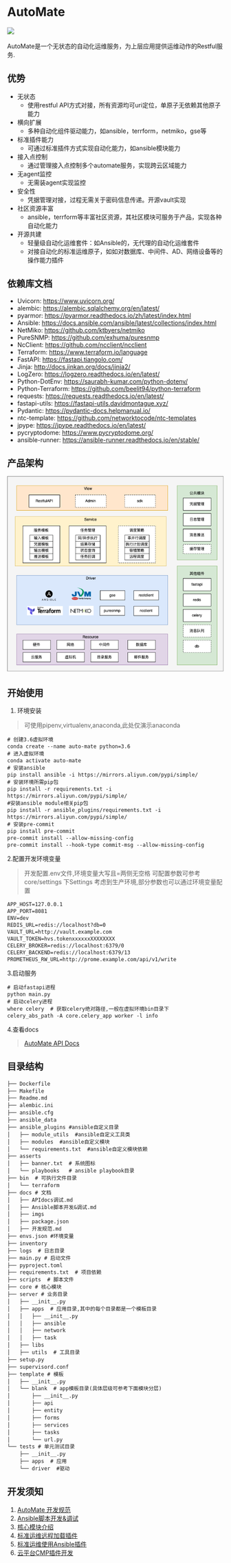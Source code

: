 # AutoMate
![](https://wedoc.canway.net/imgs/img/嘉为蓝鲸.jpg)

AutoMate是一个无状态的自动化运维服务，为上层应用提供运维动作的Restful服务.

## 优势
- 无状态
    - 使用restful API方式对接，所有资源均可uri定位，单原子无依赖其他原子能力
- 横向扩展
    - 多种自动化组件驱动能力，如ansible，terrform，netmiko，gse等
- 标准插件能力
    - 可通过标准插件方式实现自动化能力，如ansible模块能力
- 接入点控制
    - 通过管理接入点控制多个automate服务，实现跨云区域能力
- 无agent监控
    - 无需装agent实现监控
- 安全性
    - 凭据管理对接，过程无需关于密码信息传递。开源vault实现
- 社区资源丰富
    - ansible，terrform等丰富社区资源，其社区模块可服务于产品，实现各种自动化能力
- 开源共建
    - 轻量级自动化运维套件：如Ansible的，无代理的自动化运维套件
    - 对接自动化的标准运维原子，如如对数据库、中间件、AD、网络设备等的操作能力插件

## 依赖库文档

* Uvicorn: https://www.uvicorn.org/
* alembic: https://alembic.sqlalchemy.org/en/latest/
* pyarmor: https://pyarmor.readthedocs.io/zh/latest/index.html
* Ansible: https://docs.ansible.com/ansible/latest/collections/index.html
* NetMiko: https://github.com/ktbyers/netmiko
* PureSNMP: https://github.com/exhuma/puresnmp
* NcClient: https://github.com/ncclient/ncclient
* Terraform: https://www.terraform.io/language
* FastAPI: https://fastapi.tiangolo.com/
* Jinja: http://docs.jinkan.org/docs/jinja2/
* LogZero: https://logzero.readthedocs.io/en/latest/
* Python-DotEnv: https://saurabh-kumar.com/python-dotenv/
* Python-Terraform: https://github.com/beelit94/python-terraform
* requests: https://requests.readthedocs.io/en/latest/
* fastapi-utils: https://fastapi-utils.davidmontague.xyz/
* Pydantic: https://pydantic-docs.helpmanual.io/
* ntc-template: https://github.com/networktocode/ntc-templates
* jpype: https://jpype.readthedocs.io/en/latest/
* pycryptodome: https://www.pycryptodome.org/
* ansible-runner: https://ansible-runner.readthedocs.io/en/stable/

## 产品架构
![automate产品架构](./docs/imgs/automate.drawio.png)

## 开始使用

1. 环境安装

> 可使用pipenv,virtualenv,anaconda,此处仅演示anaconda

```shell
# 创建3.6虚拟环境
conda create --name auto-mate python=3.6
# 进入虚拟环境
conda activate auto-mate
# 安装ansible
pip install ansible -i https://mirrors.aliyun.com/pypi/simple/
# 安装环境所需pip包
pip install -r requirements.txt -i https://mirrors.aliyun.com/pypi/simple/
#安装ansible module相关pip包
pip install -r ansible_plugins/requirements.txt -i https://mirrors.aliyun.com/pypi/simple/
# 安装pre-commit
pip install pre-commit
pre-commit install --allow-missing-config
pre-commit install --hook-type commit-msg --allow-missing-config

```

2.配置开发环境变量
> 开发配置.env文件,环境变量大写且=两侧无空格
> 可配置参数可参考core/settings 下Settings
> 考虑到生产环境,部分参数也可以通过环境变量配置

```shell
APP_HOST=127.0.0.1
APP_PORT=8081
ENV=dev
REDIS_URL=redis://localhost?db=0
VAULT_URL=http://vault.example.com
VAULT_TOKEN=hvs.tokenxxxxxxXXXXXXXX
CELERY_BROKER=redis://localhost:6379/0
CELERY_BACKEND=redis://localhost:6379/13
PROMETHEUS_RW_URL=http://prome.example.com/api/v1/write
```

3.启动服务

```shell
# 启动fastapi进程
python main.py
# 启动celery进程
where celery  # 获取celery绝对路径,一般在虚拟环境bin目录下
celery_abs_path -A core.celery_app worker -l info
```

4.查看docs
> [AutoMate API Docs](http://127.0.0.1:8081/docs)


## 目录结构
```markdown
├── Dockerfile
├── Makefile
├── Readme.md
├── alembic.ini
├── ansible.cfg
├── ansible_data 
├── ansible_plugins #ansible自定义目录
│   ├── module_utils  #ansible自定义工具类
│   ├── modules  #ansible自定义模块
│   └── requirements.txt  #ansible自定义模块依赖
├── asserts
│   ├── banner.txt  # 系统图标
│   └── playbooks   # ansible playbook目录
├── bin  # 可执行文件目录
│   └── terraform  
├── docs # 文档
│   ├── APIdocs调试.md
│   ├── Ansible脚本开发&调试.md
│   ├── imgs
│   ├── package.json
│   ├── 开发规范.md
├── envs.json #环境变量
├── inventory
├── logs  # 日志目录
├── main.py # 启动文件
├── pyproject.toml
├── requirements.txt  # 项目依赖
├── scripts  # 脚本文件
├── core # 核心模块
├── server # 业务目录
│   ├── __init__.py
│   ├── apps  # 应用目录,其中的每个目录都是一个模板目录
│   │   ├── __init__.py
│   │   ├── ansible
│   │   ├── network
│   │   ├── task
│   ├── libs 
│   ├── utils  # 工具目录
├── setup.py 
├── supervisord.conf
├── template # 模板
│   ├── __init__.py
│   └── blank  # app模板目录(具体层级可参考下面模块分层)
│       ├── __init__.py
│       ├── api 
│       ├── entity 
│       ├── forms 
│       ├── services 
│       ├── tasks 
│       └── url.py
└── tests # 单元测试目录
    ├── __init__.py
    ├── apps  # 应用
    └── driver  #驱动


```

## 开发须知

1. [AutoMate 开发规范](./docs/开发规范.md)
2. [Ansible脚本开发&调试](./docs/Ansible脚本开发&调试.md)
3. [核心模块介绍](./core/Readme.md)
4. [标准运维远程加载插件](./docs/标准运维远程加载插件.md)
5. [标准运维使用Ansible插件](./docs/标准运维使用Ansible插件.md)
5. [云平台CMP插件开发](./cmp_plugins/Readme.md)



